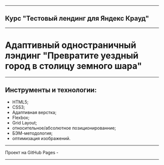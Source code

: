 ___
## Курс "Тестовый лендинг для Яндекс Крауд"
___
# Адаптивный одностраничный лэндинг "Превратите уездный город в столицу земного шара"
___
## Инструменты и технологии:
* HTML5;
* CSS3;
* Адаптивная верстка;
* Flexbox;
* Grid Layout;
* относительное/абсолютное позиционированние;
* БЭМ-методология;
* оптимизация изображений.
___
Проект на GitHub Pages -
___
